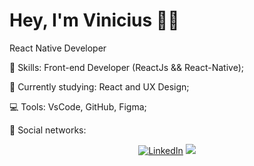 # Hey, I'm Vinicius :wave::smiley:

React Native Developer

:rocket:  Skills: Front-end Developer (ReactJs && React-Native);

:rainbow:  Currently studying: React and UX Design;

:computer:  Tools: VsCode, GitHub, Figma;

💌   Social networks: <p align="center">
    <a href="https://www.linkedin.com/in/viniciussantiago23/"><img src="https://img.shields.io/badge/LinkedIn-%230077B5.svg?&style=flat-square&logo=linkedin&logoColor=white" alt="LinkedIn"></a>
  <a href="https://api.whatsapp.com/send?phone=5511988096163&text=Ol%C3%A1%20 Vini, tudo bem? Verifiquei o seu perfil no Github e gostaria de iniciar uma conversa.%20" alt="WhatsApp"><img src="https://img.shields.io/badge/-WhatsApp-25d366?style=flat-square&labelColor=25d366&logo=whatsapp&logoColor=white&link=https://api.whatsapp.com/send?phone=5511988096163&text=Ol%C3%A1%20Vini!%20" /></a>
</p>
